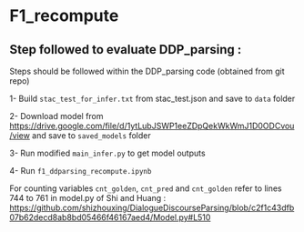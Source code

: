 # F1_recompute

## Step followed to evaluate DDP_parsing :

Steps should be followed within the DDP_parsing code (obtained from git repo)

1- Build `stac_test_for_infer.txt` from stac_test.json and save to `data` folder

2- Download model from https://drive.google.com/file/d/1ytLubJSWP1eeZDpQekWkWmJ1D0ODCvou/view and save to `saved_models` folder

3- Run modified `main_infer.py` to get model outputs

4- Run `f1_ddparsing_recompute.ipynb`

For counting variables `cnt_golden`, `cnt_pred` and `cnt_golden` refer to lines 744 to 761 in model.py of Shi and Huang : https://github.com/shizhouxing/DialogueDiscourseParsing/blob/c2f1c43dfb07b62decd8ab8bd05466f46167aed4/Model.py#L510 
